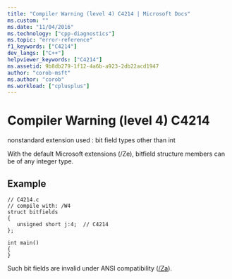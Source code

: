 ```yaml
---
title: "Compiler Warning (level 4) C4214 | Microsoft Docs"
ms.custom: ""
ms.date: "11/04/2016"
ms.technology: ["cpp-diagnostics"]
ms.topic: "error-reference"
f1_keywords: ["C4214"]
dev_langs: ["C++"]
helpviewer_keywords: ["C4214"]
ms.assetid: 9b8db279-1f12-4a6b-a923-2db22acd1947
author: "corob-msft"
ms.author: "corob"
ms.workload: ["cplusplus"]
---
```

# Compiler Warning (level 4) C4214
nonstandard extension used : bit field types other than int  
  
 With the default Microsoft extensions (/Ze), bitfield structure members can be of any integer type.  
  
## Example  
  
```  
// C4214.c  
// compile with: /W4  
struct bitfields  
{  
   unsigned short j:4;  // C4214  
};  
  
int main()  
{  
}  
```  
  
 Such bit fields are invalid under ANSI compatibility ([/Za](../../build/reference/za-ze-disable-language-extensions.md)).